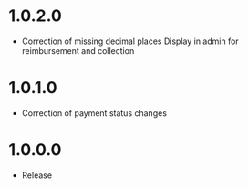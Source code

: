 # 1.0.2.0
* Correction of missing decimal places Display in admin for reimbursement and collection

# 1.0.1.0
* Correction of payment status changes

# 1.0.0.0
* Release

